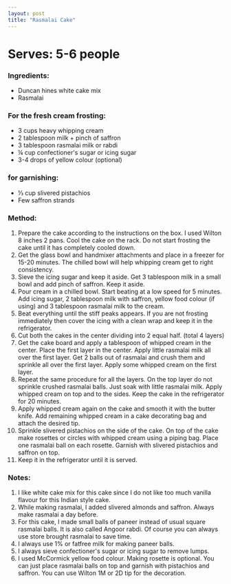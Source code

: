 ```yaml
---
layout: post
title: "Rasmalai Cake"
---
```



# Serves: 5-6 people

### Ingredients:
* Duncan hines white cake mix
* Rasmalai 

### For the fresh cream frosting:
* 3 cups heavy whipping cream
* 2 tablespoon milk + pinch of saffron
* 3 tablespoon rasmalai milk or rabdi
* ¼ cup confectioner's sugar or icing sugar
* 3-4 drops of yellow colour (optional) 

### for garnishing:
* ⅓ cup slivered pistachios
* Few saffron strands

### Method:
1. Prepare the cake according to the instructions on the box. I used Wilton 8 inches 2 pans. Cool the cake on the rack. Do not start frosting the cake until it has completely cooled down. 
2. Get the glass bowl and handmixer attachments and place in a freezer for 15-20 minutes. The chilled bowl will help whipping cream get to right consistency. 
3. Sieve the icing sugar and keep it aside. Get 3 tablespoon milk in a small bowl and add pinch of saffron. Keep it aside. 
4. Pour cream in a chilled bowl. Start beating at a low speed for 5 minutes. Add icing sugar, 2 tablespoon milk with saffron, yellow food colour (if using) and 3 tablespoon rasmalai milk to the cream. 
5. Beat everything until the stiff peaks appears. If you are not frosting immediately then cover the icing with a clean wrap and keep it in the refrigerator.
6. Cut both the cakes in the center dividing into 2 equal half. (total 4 layers) 
7. Get the cake board and apply a tablespoon of whipped cream in the center. Place the first layer in the center. Apply little rasmalai milk all over the first layer. Get 2 balls out of rasmalai and crush them and sprinkle all over the first layer. Apply some whipped cream on the first layer. 
8. Repeat the same procedure for all the layers. On the top layer do not sprinkle crushed rasmalai balls. Just soak with little rasmalai milk. Apply whipped cream on top and to the sides. Keep the cake in the refrigerator for 20 minutes. 
9. Apply whipped cream again on the cake and smooth it with the butter knife. Add remaining whipped cream in a cake decorating bag and attach the desired tip.
10. Sprinkle slivered pistachios on the side of the cake. On top of the cake make rosettes or circles with whipped cream using a piping bag. Place one rasmalai ball on each rosette. Garnish with slivered pistachios and saffron on top. 
11. Keep it in the refrigerator until it is served. 

### Notes:
1. I like white cake mix for this cake since I do not like too much vanilla flavour for this Indian style cake. 
2. While making rasmalai, I added slivered almonds and saffron. Always make rasmalai a day before. 
3. For this cake, I made small balls of paneer instead of usual square rasmalai balls.  It is also called Angoor rabdi. Of course you can always use store brought rasmalai to save time. 
4. I always use 1% or fatfree milk for making paneer balls.
5. I always sieve confectioner's sugar or icing sugar to remove lumps. 
6. I used McCormick yellow food colour. Making rosette is optional. You can just place rasmalai balls on top and garnish with pistachios and saffron. You can use Wilton 1M or 2D tip for the decoration.